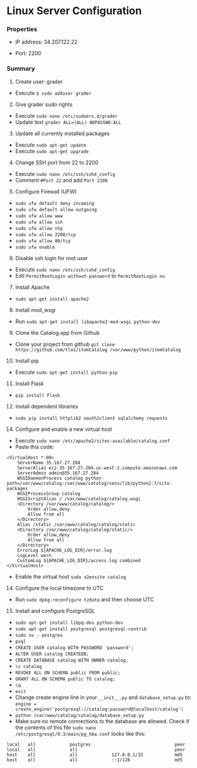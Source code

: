 # Linux Server Configuration

### Properties

- IP address: 34.207.122.22

- Port: 2200

### Summary

1. Create user: grader 
  - Execute `$ sudo adduser grader`

2. Give grader sudo rights
  - Execute `sudo nano /etc/sudoers.d/grader`
  - Update text `grader ALL=(ALL) NOPASSWD:ALL`
  
3. Update all currently installed packages
  - Execute `sudo apt-get update`
  - Execute `sudo apt-get upgrade`

4. Change SSH port from 22 to 2200
  - Execute `sudo nano /etc/ssh/sshd_config`
  - Comment  `#Port 22` and add `Port 2200`
  
5. Configure Firewall (UFW)
  - `sudo ufw default deny incoming`
  - `sudo ufw default allow outgoing`
  - `sudo ufw allow www`
  - `sudo ufw allow ssh`
  - `sudo ufw allow ntp`
  - `sudo ufw allow 2200/tcp`
  - `sudo ufw allow 80/tcp`  
  - `sudo ufw enable`
   
6. Disable ssh login for root user
  - Execute `sudo nano /etc/ssh/sshd_config`
  - Edit `PermitRootLogin without-password` to `PermitRootLogin no`
  
7. Install Apache
  - `sudo apt-get install apache2`

8. Install mod_wsgi
  - Run `sudo apt-get install libapache2-mod-wsgi python-dev`

9. Clone the Catalog app from Github
  - Clone your project from github `git clone https://github.com/tloi/itemCatalog /var/www/python/itemCatalog`  

10. Install pip
  - Execute `sudo apt-get install python-pip`

11. Install Flask
  - `pip install Flask`
  
12. Install dependent libraries
  - `sudo pip install httplib2 oauth2client sqlalchemy requests`

14. Configure and enable a new virtual host
  - Execute `sudo nano /etc/apache2/sites-available/catalog.conf`
  - Paste this code: 
  ```
  <VirtualHost *:80>
      ServerName 35.167.27.204
      ServerAlias ec2-35-167-27-204.us-west-2.compute.amazonaws.com
      ServerAdmin admin@35.167.27.204
      WSGIDaemonProcess catalog python-path=/var/www/catalog:/var/www/catalog/venv/lib/python2.7/site-packages
      WSGIProcessGroup catalog
      WSGIScriptAlias / /var/www/catalog/catalog.wsgi
      <Directory /var/www/catalog/catalog/>
          Order allow,deny
          Allow from all
      </Directory>
      Alias /static /var/www/catalog/catalog/static
      <Directory /var/www/catalog/catalog/static/>
          Order allow,deny
          Allow from all
      </Directory>
      ErrorLog ${APACHE_LOG_DIR}/error.log
      LogLevel warn
      CustomLog ${APACHE_LOG_DIR}/access.log combined
  </VirtualHost>
  ```
  - Enable the virtual host `sudo a2ensite catalog`
14. Configure the local timezone to UTC
  - Run `sudo dpkg-reconfigure tzdata` and then choose UTC

15. Install and configure PostgreSQL
  - `sudo apt-get install libpq-dev python-dev`
  - `sudo apt-get install postgresql postgresql-contrib`
  - `sudo su - postgres`
  - `psql`
  - `CREATE USER catalog WITH PASSWORD 'password';`
  - `ALTER USER catalog CREATEDB;`
  - `CREATE DATABASE catalog WITH OWNER catalog;`
  - `\c catalog`
  - `REVOKE ALL ON SCHEMA public FROM public;`
  - `GRANT ALL ON SCHEMA public TO catalog;`
  - `\q`
  - `exit`
  - Change create engine line in your `__init__.py` and `database_setup.py` to: 
  `engine = create_engine('postgresql://catalog:password@localhost/catalog')`
  - `python /var/www/catalog/catalog/database_setup.py`
  - Make sure no remote connections to the database are allowed. Check if the contents of this file `sudo nano /etc/postgresql/9.3/main/pg_hba.conf` looks like this:
  ```
  local   all             postgres                                peer
  local   all             all                                     peer
  host    all             all             127.0.0.1/32            md5
  host    all             all             ::1/128                 md5
  ```
  

